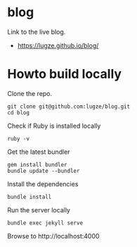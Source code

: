 # blog

Link to the live blog.

* https://lugze.github.io/blog/

# Howto build locally

Clone the repo.

````
git clone git@github.com:lugze/blog.git
cd blog
````

Check if Ruby is installed locally

````
ruby -v
````

Get the latest bundler

````
gem install bundler
bundle update --bundler
````
Install the dependencies
````
bundle install
````

Run the server locally

````
bundle exec jekyll serve
````

Browse to http://localhost:4000
